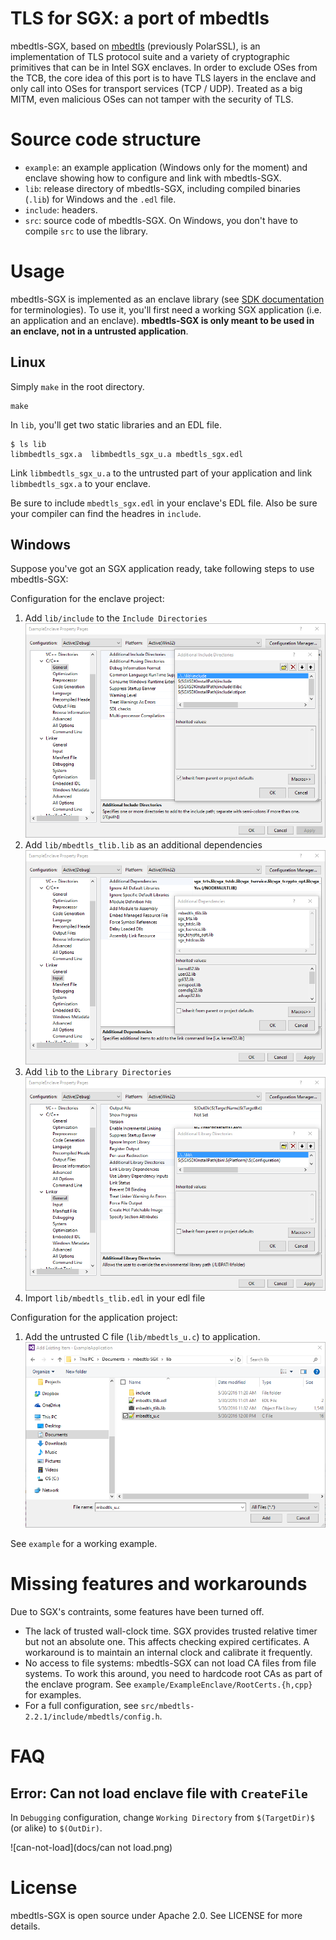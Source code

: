 # TLS for SGX: a port of mbedtls

mbedtls-SGX, based on [mbedtls](https://github.com/ARMmbed/mbedtls) (previously PolarSSL), is an implementation of TLS protocol suite and a variety of cryptographic primitives that can be in Intel SGX enclaves. In order to exclude OSes from the TCB, the core idea of this port is to have TLS layers in the enclave and only call into OSes for transport services (TCP / UDP). Treated as a big MITM, even malicious OSes can not tamper with the security of TLS.

# Source code structure

- `example`: an example application (Windows only for the moment) and enclave showing how to configure and link with mbedtls-SGX.
- `lib`: release directory of mbedtls-SGX, including compiled binaries (`.lib`) for Windows and the `.edl` file.
- `include`: headers.
- `src`: source code of mbedtls-SGX. On Windows, you don't have to compile `src` to use the library.

# Usage

mbedtls-SGX is implemented as an enclave library (see [SDK documentation](https://software.intel.com/sites/products/sgx-sdk-users-guide-windows/Default.htm) for terminologies). To use it, you'll first need a working SGX application (i.e. an application and an enclave). **mbedtls-SGX is only meant to be used in an enclave, not in a untrusted application**.

## Linux

Simply `make` in the root directory.

```
make
```

In `lib`, you'll get two static libraries and an EDL file.

```
$ ls lib
libmbedtls_sgx.a  libmbedtls_sgx_u.a mbedtls_sgx.edl  
```

Link `libmbedtls_sgx_u.a` to the untrusted part of your application and link
`libmbedtls_sgx.a` to your enclave. 

Be sure to include `mbedtls_sgx.edl` in your enclave's EDL file. 
Also be sure your compiler can find the headres in `include`.

## Windows 


Suppose you've got an SGX application ready, take following steps to use mbedtls-SGX:

Configuration for the enclave project:

1. Add `lib/include` to the `Include Directories` ![include](docs/include.png)
2. Add `lib/mbedtls_tlib.lib` as an additional dependencies ![link-input](docs/link-input.png)
3. Add `lib` to the `Library Directories` ![lib](docs/lib-directory.png)
4. Import `lib/mbedtls_tlib.edl` in your edl file

Configuration for the application project:

1. Add the untrusted C file (`lib/mbedtls_u.c`) to application. ![lib](docs/add-untrust.png)

See `example` for a working example. 

# Missing features and workarounds

Due to SGX's contraints, some features have been turned off. 

- The lack of trusted wall-clock time. SGX provides trusted relative timer but not an absolute one. This affects checking expired certificates. A workaround is to maintain an internal clock and calibrate it frequently. 
- No access to file systems: mbedtls-SGX can not load CA files from file systems. To work this around, you need to hardcode root CAs as part of the enclave program. See `example/ExampleEnclave/RootCerts.{h,cpp}` for examples. 
- For a full configuration, see `src/mbedtls-2.2.1/include/mbedtls/config.h`.

# FAQ

## Error: Can not load enclave file with `CreateFile`

In `Debugging` configuration, change `Working Directory` from `$(TargetDir)$` (or alike) to `$(OutDir)`.

![can-not-load](docs/can not load.png)

# License

mbedtls-SGX is open source under Apache 2.0. See LICENSE for more details.
